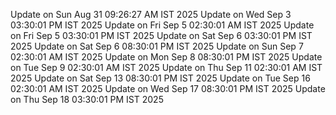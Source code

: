 Update on Sun Aug 31 09:26:27 AM IST 2025
Update on Wed Sep  3 03:30:01 PM IST 2025
Update on Fri Sep  5 02:30:01 AM IST 2025
Update on Fri Sep  5 03:30:01 PM IST 2025
Update on Sat Sep  6 03:30:01 PM IST 2025
Update on Sat Sep  6 08:30:01 PM IST 2025
Update on Sun Sep  7 02:30:01 AM IST 2025
Update on Mon Sep  8 08:30:01 PM IST 2025
Update on Tue Sep  9 02:30:01 AM IST 2025
Update on Thu Sep 11 02:30:01 AM IST 2025
Update on Sat Sep 13 08:30:01 PM IST 2025
Update on Tue Sep 16 02:30:01 AM IST 2025
Update on Wed Sep 17 08:30:01 PM IST 2025
Update on Thu Sep 18 03:30:01 PM IST 2025
